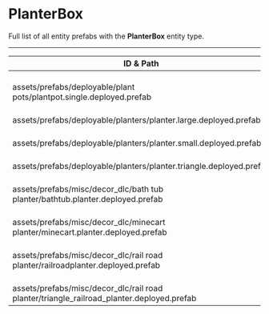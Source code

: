 # PlanterBox
Full list of all <Badge type="warning" text="8"/> entity prefabs with the **PlanterBox** entity type.

---
| ID & Path |
| --- |
| <Badge type="tip" text="2685133268"/> <br> assets/prefabs/deployable/plant pots/plantpot.single.deployed.prefab |
| <Badge type="tip" text="1162882237"/> <br> assets/prefabs/deployable/planters/planter.large.deployed.prefab |
| <Badge type="tip" text="467313155"/> <br> assets/prefabs/deployable/planters/planter.small.deployed.prefab |
| <Badge type="tip" text="375169930"/> <br> assets/prefabs/deployable/planters/planter.triangle.deployed.prefab |
| <Badge type="tip" text="2846319393"/> <br> assets/prefabs/misc/decor_dlc/bath tub planter/bathtub.planter.deployed.prefab |
| <Badge type="tip" text="47518702"/> <br> assets/prefabs/misc/decor_dlc/minecart planter/minecart.planter.deployed.prefab |
| <Badge type="tip" text="115096413"/> <br> assets/prefabs/misc/decor_dlc/rail road planter/railroadplanter.deployed.prefab |
| <Badge type="tip" text="3449130218"/> <br> assets/prefabs/misc/decor_dlc/rail road planter/triangle_railroad_planter.deployed.prefab |

